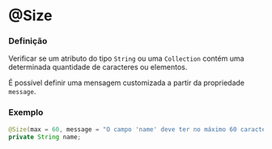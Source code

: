 # @Size

### **Definição**

Verificar se um atributo do tipo `String` ou uma `Collection` contém uma determinada quantidade de caracteres ou elementos.

É possível definir uma mensagem customizada a partir da propriedade `message`.

### **Exemplo**

```java
@Size(max = 60, message = "O campo 'name' deve ter no máximo 60 caracteres")
private String name;
```